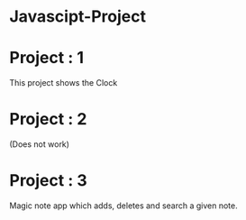 # Javascipt-Project

# Project : 1
This project shows the Clock 

# Project : 2
 (Does not work)
 
# Project : 3
  Magic note app which adds, deletes and search a given note.
